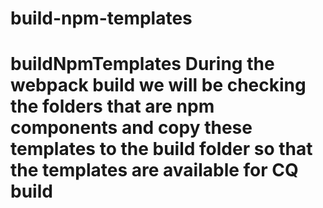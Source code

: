 # build-npm-templates
# buildNpmTemplates During the webpack build we will be checking the folders that are npm components and copy these templates to the build folder so that the templates are available for CQ build
